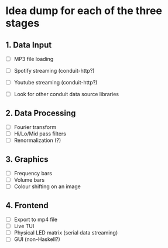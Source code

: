 # Idea dump for each of the three stages

## 1. Data Input

- [ ] MP3 file loading
- [ ] Spotify streaming (conduit-http?)
- [ ] Youtube streaming (conduit-http?)
- [ ] Look for other conduit data source libraries


## 2. Data Processing 

- [ ] Fourier transform
- [ ] Hi/Lo/Mid pass filters
- [ ] Renormalization (?)

## 3. Graphics

- [ ] Frequency bars
- [ ] Volume bars
- [ ] Colour shifting on an image

## 4. Frontend

- [ ] Export to mp4 file
- [ ] Live TUI
- [ ] Physical LED matrix (serial data streaming)
- [ ] GUI (non-Haskell?) 
